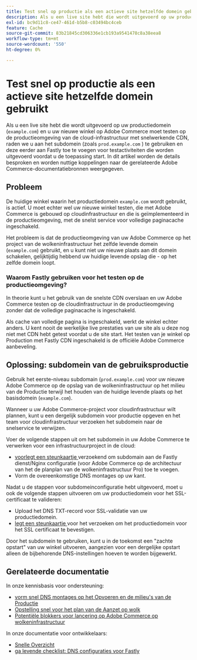 ```yaml
---
title: Test snel op productie als een actieve site hetzelfde domein gebruikt
description: Als u een live site hebt die wordt uitgevoerd op uw productiedomein ("example.com") en u uw nieuwe winkel op Adobe Commerce moet testen in de productieomgeving van de cloud-infrastructuur met Fastly CDN ingeschakeld, raden we u aan het subdomein te gebruiken (zoals "prod.example.com") en deze eerder aan Fastly toe te voegen voor testactiviteiten voorafgaand aan de introductie. In dit artikel worden de details besproken en worden nuttige koppelingen naar de gerelateerde Adobe Commerce-documentatiebronnen weergegeven.
exl-id: bc9d11c8-ce47-461d-b5b8-c03494bc4ceb
feature: Cache
source-git-commit: 83b21845cd306336e1cb193a9541478c8a38eea8
workflow-type: tm+mt
source-wordcount: '550'
ht-degree: 0%

---
```


# Test snel op productie als een actieve site hetzelfde domein gebruikt

Als u een live site hebt die wordt uitgevoerd op uw productiedomein (`example.com`) en u uw nieuwe winkel op Adobe Commerce moet testen op de productieomgeving van de cloud-infrastructuur met snelwerkende CDN, raden we u aan het subdomein (zoals `prod.example.com` ) te gebruiken en deze eerder aan Fastly toe te voegen voor testactiviteiten die worden uitgevoerd voordat u de toepassing start. In dit artikel worden de details besproken en worden nuttige koppelingen naar de gerelateerde Adobe Commerce-documentatiebronnen weergegeven.

## Probleem

De huidige winkel waarin het productiedomein `example.com` wordt gebruikt, is actief. U moet echter wel uw nieuwe winkel testen, die met Adobe Commerce is gebouwd op cloudinfrastructuur en die is geïmplementeerd in de productieomgeving, met de snelst service voor volledige paginacache ingeschakeld.

Het probleem is dat de productieomgeving van uw Adobe Commerce op het project van de wolkeninfrastructuur het zelfde levende domein (`example.com`) gebruikt, en u kunt niet uw nieuwe plaats aan dit domein schakelen, gelijktijdig hebbend uw huidige levende opslag die - op het zelfde domein loopt.

### Waarom Fastly gebruiken voor het testen op de productieomgeving?

In theorie kunt u het gebruik van de snelste CDN overslaan en uw Adobe Commerce testen op de cloudinfrastructuur in de productieomgeving zonder dat de volledige paginacache is ingeschakeld.

Als cache van volledige pagina is ingeschakeld, werkt de winkel echter anders. U kent nooit de werkelijke live prestaties van uw site als u deze nog niet met CDN hebt getest voordat u de site start. Het testen van je winkel op Production met Fastly CDN ingeschakeld is de officiële Adobe Commerce aanbeveling.

## Oplossing: subdomein van de gebruiksproductie

Gebruik het eerste-niveau subdomain (`prod.example.com`) voor uw nieuwe Adobe Commerce op de opslag van de wolkeninfrastructuur op het milieu van de Productie terwijl het houden van de huidige levende plaats op het basisdomein (`example.com`).

Wanneer u uw Adobe Commerce-project voor cloudinfrastructuur wilt plannen, kunt u een dergelijk subdomein voor productie opgeven en het team voor cloudinfrastructuur verzoeken het subdomein naar de snelservice te verwijzen.

Voer de volgende stappen uit om het subdomein in uw Adobe Commerce te verwerken voor een infrastructuurproject in de cloud:

* [ voorlegt een steunkaartje ](/help/help-center-guide/help-center/magento-help-center-user-guide.md#submit-ticket) verzoekend om subdomain aan de Fastly dienst/Nginx configuratie (voor Adobe Commerce op de architectuur van het de planplan van de wolkeninfrastructuur Pro) toe te voegen.
* Vorm de overeenkomstige DNS montages op uw kant.

Nadat u de stappen voor subdomeinconfiguratie hebt uitgevoerd, moet u ook de volgende stappen uitvoeren om uw productiedomein voor het SSL-certificaat te valideren:

* Upload het DNS TXT-record voor SSL-validatie van uw productiedomein.
* [ legt een steunkaartje ](/help/help-center-guide/help-center/magento-help-center-user-guide.md#submit-ticket) voor het verzoeken om het productiedomein voor het SSL certificaat te bevestigen.

Door het subdomein te gebruiken, kunt u in de toekomst een &quot;zachte opstart&quot; van uw winkel uitvoeren, aangezien voor een dergelijke opstart alleen de bijbehorende DNS-instellingen hoeven te worden bijgewerkt.

## Gerelateerde documentatie

In onze kennisbasis voor ondersteuning:

* [ vorm snel DNS montages op het Opvoeren en de milieu&#39;s van de Productie ](https://experienceleague.adobe.com/docs/commerce-knowledge-base/kb/how-to/configure-fastly-dns-settings-on-staging-and-production-environments.html?lang=nl-NL)
* [ Opstelling snel voor het plan van de Aanzet op wolk ](https://experienceleague.adobe.com/docs/commerce-knowledge-base/kb/how-to/set-up-fastly-for-starter-plan-on-cloud.html?lang=nl-NL)
* [ Potentiële blokkers voor lancering op Adobe Commerce op wolkeninfrastructuur ](https://experienceleague.adobe.com/docs/commerce-knowledge-base/kb/troubleshooting/miscellaneous/blockers-launching-on-magento-commerce-cloud.html?lang=nl-NL)

In onze documentatie voor ontwikkelaars:

* [ Snelle Overzicht ](https://experienceleague.adobe.com/docs/commerce-cloud-service/user-guide/cdn/fastly.html?lang=nl-NL)
* [ ga levende checklist: DNS configuraties voor Fastly ](https://experienceleague.adobe.com/docs/commerce-cloud-service/user-guide/launch/checklist.html?lang=nl-NL)
